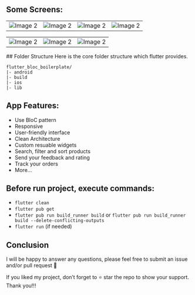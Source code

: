 ## Some Screens:

<table>
  <tr>
    <td><img src="https://github.com/yourSite0/qurani-master/blob/main/screenshots/1.jpg" alt="Image 2"></td>
    <td><img src="https://github.com/yourSite0/qurani-master/blob/main/screenshots/2.jpg" alt="Image 2"></td>
    <td><img src="https://github.com/yourSite0/qurani-master/blob/main/screenshots/3.jpg" alt="Image 2"></td>
    <td><img src="https://github.com/yourSite0/qurani-master/blob/main/screenshots/4.jpg" alt="Image 2"></td>
  </tr>
</table>

<table>
  <tr>
    <td><img src="https://github.com/yourSite0/qurani-master/blob/main/screenshots/5.jpg" alt="Image 2"></td>
    <td><img src="https://github.com/yourSite0/qurani-master/blob/main/screenshots/6.jpg" alt="Image 2"></td>
    <td><img src="https://github.com/yourSite0/qurani-master/blob/main/screenshots/7.jpg" alt="Image 2"></td>
  </tr>
</table>
## Folder Structure
Here is the core folder structure which flutter provides.

```
flutter_bloc_boilerplate/
|- android
|- build
|- ios
|- lib
```


## App Features:
* Use BloC pattern
* Responsive
* User-friendly interface
* Clean Architecture
* Custom resuable widgets
* Search, filter and sort products
* Send your feedback and rating
* Track your orders
* More...


## Before run project, execute commands:
- `flutter clean`
- `flutter pub get`
- `flutter pub run build_runner build` or `flutter pub run build_runner build --delete-conflicting-outputs`
- `flutter run` (if needed)

## Conclusion
I will be happy to answer any questions, please feel free to submit an issue and/or pull request 🙂

If you liked my project, don’t forget to ⭐ star the repo to show your support.
Thank you!!!
